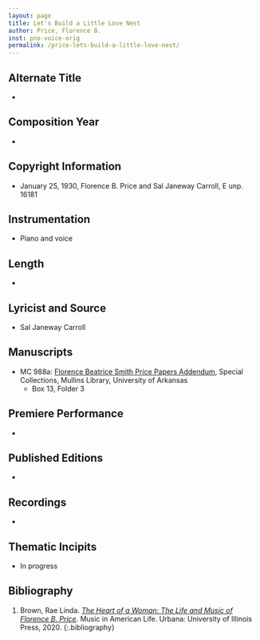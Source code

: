 ```yaml
---
layout: page
title: Let's Build a Little Love Nest
author: Price, Florence B.
inst: pno-voice-orig
permalink: /price-lets-build-a-little-love-nest/
---
```


## Alternate Title
- 

## Composition Year
- 

## Copyright Information
- January 25, 1930, Florence B. Price and Sal Janeway Carroll, E unp. 16181

## Instrumentation
- Piano and voice

## Length
- 

## Lyricist and Source
- Sal Janeway Carroll

## Manuscripts
- MC 988a: <a href="https://uark.as.atlas-sys.com/repositories/2/resources/1522" target="_blank">Florence Beatrice Smith Price Papers Addendum</a>, Special Collections, Mullins Library, University of Arkansas
    * Box 13, Folder 3

## Premiere Performance
- 

## Published Editions
- 

## Recordings
- 

## Thematic Incipits
- In progress

## Bibliography
1. Brown, Rae Linda. <a href="https://www.worldcat.org/title/1122800180" target="_blank">*The Heart of a Woman: The Life and Music of Florence B. Price*</a>. Music in American Life. Urbana: University of Illinois Press, 2020.
{:.bibliography}
